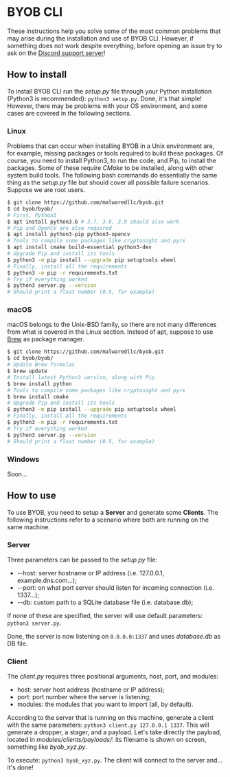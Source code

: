 # BYOB CLI
These instructions help you solve some of the most common problems that may arise during the installation and use of BYOB CLI. However, if something does not work despite everything, before opening an issue try to ask on the [Discord support server](https://discord.gg/8FsSrw7)!

## How to install
To install BYOB CLI run the _setup.py_ file through your Python installation (Python3 is recommended): `python3 setup.py`. Done, it's that simple! However, there may be problems with your OS environment, and some cases are covered in the following sections.

### Linux
Problems that can occur when installing BYOB in a Unix environment are, for example, missing packages or tools required to build these packages. Of course, you need to install Python3, to run the code, and Pip, to install the packages. Some of these require _CMake_ to be installed, along with other system build tools. The following bash commands do essentially the same thing as the _setup.py_ file but should cover all possible failure scenarios. Suppose we are root users.

```bash
$ git clone https://github.com/malwaredllc/byob.git
$ cd byob/byob/
# First, Python3
$ apt install python3.6 # 3.7, 3.8, 3.9 should also work
# Pip and OpenCV are also required
$ apt install python3-pip python3-opencv 
# Tools to compile some packages like cryptonight and pyrx
$ apt install cmake build-essential python3-dev
# Upgrade Pip and install its tools
$ python3 -m pip install --upgrade pip setuptools wheel
# Finally, install all the requirements
$ python3 -m pip -r requirements.txt
# Try if everything worked
$ python3 server.py --version
# Should print a float number (0.5, for example)
```

### macOS
macOS belongs to the Unix-BSD family, so there are not many differences from what is covered in the Linux section. Instead of apt, suppose to use [Brew](https://github.com/Homebrew/brew) as package manager.
```bash
$ git clone https://github.com/malwaredllc/byob.git
$ cd byob/byob/
# Update Brew formulas
$ brew update 
# Install latest Python3 version, along with Pip
$ brew install python
# Tools to compile some packages like cryptonight and pyrx
$ brew install cmake
# Upgrade Pip and install its tools
$ python3 -m pip install --upgrade pip setuptools wheel
# Finally, install all the requirements
$ python3 -m pip -r requirements.txt
# Try if everything worked
$ python3 server.py --version
# Should print a float number (0.5, for example)
```

### Windows
Soon...

## How to use
To use BYOB, you need to setup a __Server__ and generate some __Clients__. The following instructions refer to a scenario where both are running on the same machine.

### Server
Three parameters can be passed to the _setup.py_ file:
+ --host: server hostname or IP address (i.e. 127.0.0.1, example.dns.com...);
+ --port: on what port server should listen for incoming connection (i.e. 1337...);
+ --db: custom path to a SQLite database file (i.e. database.db);

If none of these are specified, the server will use default parameters: `python3 server.py`. 

Done, the server is now listening on `0.0.0.0:1337` and uses _database.db_ as DB file.

### Client
The _client.py_ requires three positional arguments, host, port, and modules:
+ host: server host address (hostname or IP address);
+ port: port number where the server is listening;
+ modules: the modules that you want to import (all, by default).

According to the server that is running on this machine, generate a client with the same parameters: `python3 client.py 127.0.0.1 1337`. This will generate a dropper, a stager, and a payload. Let's take directly the payload, located in _modules/clients/payloads/_: its filename is shown on screen, something like _byob_xyz.py_. 

To execute: `python3 byob_xyz.py`. The client will connect to the server and... it's done!
